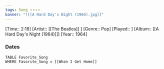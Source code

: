 ```yaml
---
tags: Song ⭐⭐⭐⭐ 
banner: "![[A Hard Day's Night (1964).jpg]]"
---
```

[Time:: 2:18]
[Artist:: [[The Beatles]] ]
[Genre:: Pop]
[Played:: ]
[Album:: [[A Hard Day's Night (1964)]]]
[Year:: 1964]
### Dates
````dataview
TABLE Favorite_Song
WHERE Favorite_Song = [[When I Get Home]]
````